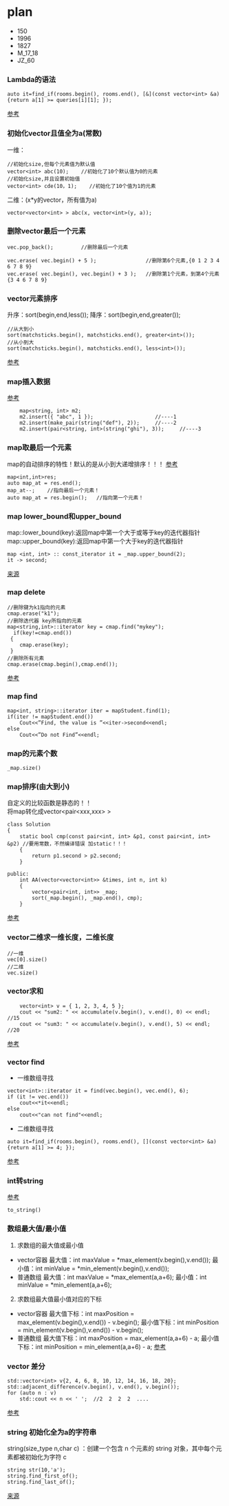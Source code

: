 # plan
* 150
* 1996
* 1827
* M_17_18
* JZ_60

### Lambda的语法
```
auto it=find_if(rooms.begin(), rooms.end(), [&](const vector<int> &a) {return a[1] >= queries[i][1]; });
```
[参考](https://blog.csdn.net/huangshanchun/article/details/47155859)

### 初始化vector且值全为a(常数)
一维：
```
//初始化size,但每个元素值为默认值
vector<int> abc(10);    //初始化了10个默认值为0的元素
//初始化size,并且设置初始值
vector<int> cde(10，1);    //初始化了10个值为1的元素
```
二维：(x*y的vector，所有值为a)
```
vector<vector<int> > abc(x, vector<int>(y, a));
```

### 删除vector最后一个元素
```
vec.pop_back();         //删除最后一个元素

vec.erase( vec.begin() + 5 );                //删除第6个元素,{0 1 2 3 4 6 7 8 9}
vec.erase( vec.begin(), vec.begin() + 3 );   //删除第1个元素，到第4个元素 {3 4 6 7 8 9}
```

### vector元素排序
升序：sort(begin,end,less<data-type>());
降序：sort(begin,end,greater<data-type>());
```
//从大到小
sort(matchsticks.begin(), matchsticks.end(), greater<int>());
//从小到大
sort(matchsticks.begin(), matchsticks.end(), less<int>());
```
[参考](https://blog.csdn.net/wlzx1993/article/details/82425813)

### map插入数据
[参考](https://blog.csdn.net/Leo_csdn_/article/details/86589904)
```
    map<string, int> m2;
    m2.insert({ "abc", 1 });                    //----1
    m2.insert(make_pair(string("def"), 2));     //----2
    m2.insert(pair<string, int>(string("ghi"), 3));     //----3
```

### map取最后一个元素
map的自动排序的特性！默认的是从小到大递增排序！！！
[参考](https://blog.csdn.net/Fly_as_tadpole/article/details/82748798)
```
map<int,int>res;
auto map_at = res.end(); 
map_at--;    //指向最后一个元素！
auto map_at = res.begin();   //指向第一个元素！
```

### map lower_bound和upper_bound
map::lower_bound(key):返回map中第一个大于或等于key的迭代器指针
map::upper_bound(key):返回map中第一个大于key的迭代器指针
```
map <int, int> :: const_iterator it = _map.upper_bound(2);
it -> second;
```
[来源](https://www.cnblogs.com/billin/archive/2011/09/01/2162102.html)

### map delete
```
//删除键为k1指向的元素
cmap.erase("k1");
//删除迭代器 key所指向的元素
map<string,int>::iterator key = cmap.find("mykey");
  if(key!=cmap.end())
 {
	cmap.erase(key);
 }
//删除所有元素
cmap.erase(cmap.begin(),cmap.end());
```
[参考](https://blog.csdn.net/zvall/article/details/52267007)

### map find
```
map<int, string>::iterator iter = mapStudent.find(1);
if(iter != mapStudent.end())
    Cout<<”Find, the value is ”<<iter->second<<endl;
else
    Cout<<”Do not Find”<<endl;
```

### map的元素个数
```
_map.size()
```

### map排序(由大到小)
自定义的比较函数是静态的！！  
将map转化成vector<pair<xxx,xxx> >
```
class Solution
{
    static bool cmp(const pair<int, int> &p1, const pair<int, int> &p2) //要用常数，不然编译错误 加static！！！
    {
        return p1.second > p2.second;
    }

public:
    int AA(vector<vector<int>> &times, int n, int k)
    {
        vector<pair<int, int>> _map;
        sort(_map.begin(), _map.end(), cmp);
    }
```
[参考](https://blog.csdn.net/qq_31217423/article/details/76375336)

### vector二维求一维长度，二维长度
```
//一维
vec[0].size()
//二维
vec.size()
```

### vector求和
```
    vector<int> v = { 1, 2, 3, 4, 5 };
    cout << "sum2: " << accumulate(v.begin(), v.end(), 0) << endl; //15
    cout << "sum3: " << accumulate(v.begin(), v.end(), 5) << endl;  //20
```
[参考](https://blog.csdn.net/qq_22186119/article/details/104995831)

### vector find
* 一维数组寻找
```
vector<int>::iterator it = find(vec.begin(), vec.end(), 6);
if (it != vec.end())
    cout<<*it<<endl;
else
    cout<<"can not find"<<endl;
```
* 二维数组寻找
```
auto it=find_if(rooms.begin(), rooms.end(), [](const vector<int> &a) {return a[1] >= 4; });
```
[参考](https://www.cnblogs.com/heyonggang/p/3241789.html)

### int转string
[参考](https://blog.csdn.net/chavo0/article/details/51038397)
```
to_string()
```

### 数组最大值/最小值
1. 求数组的最大值或最小值
* vector容器
最大值：int maxValue = *max_element(v.begin(),v.end()); 
最小值：int minValue = *min_element(v.begin(),v.end());
* 普通数组
最大值：int maxValue = *max_element(a,a+6); 
最小值：int minValue = *min_element(a,a+6);
2. 求数组最大值最小值对应的下标
* vector容器
最大值下标：int maxPosition = max_element(v.begin(),v.end()) - v.begin(); 
最小值下标：int minPosition = min_element(v.begin(),v.end()) - v.begin();
* 普通数组
最大值下标：int maxPosition = max_element(a,a+6) - a; 
最小值下标：int minPosition = min_element(a,a+6) - a;
[参考](https://www.cnblogs.com/Tang-tangt/p/9352093.html)

### vector 差分
```
std::vector<int> v{2, 4, 6, 8, 10, 12, 14, 16, 18, 20};
std::adjacent_difference(v.begin(), v.end(), v.begin());
for (auto n : v)
    std::cout << n << ' ';  //2  2  2  2  ....
```
[参考](https://blog.csdn.net/zhangxiao93/article/details/75822424)

### string 初始化全为a的字符串
string(size_type n,char c) ：创建一个包含 n 个元素的 string 对象，其中每个元素都被初始化为字符 c
```
string str(10,'a');
string.find_first_of();
string.find_last_of();
```
[来源](https://www.cnblogs.com/tongye/p/10760154.html)